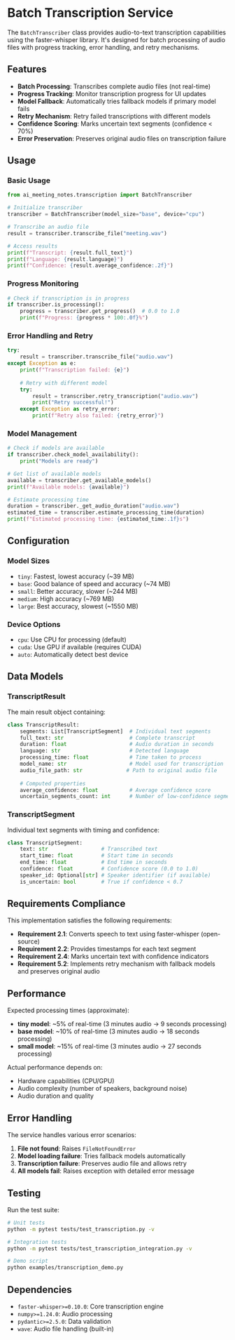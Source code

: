 # Batch Transcription Service

The `BatchTranscriber` class provides audio-to-text transcription capabilities using the faster-whisper library. It's designed for batch processing of audio files with progress tracking, error handling, and retry mechanisms.

## Features

- **Batch Processing**: Transcribes complete audio files (not real-time)
- **Progress Tracking**: Monitor transcription progress for UI updates
- **Model Fallback**: Automatically tries fallback models if primary model fails
- **Retry Mechanism**: Retry failed transcriptions with different models
- **Confidence Scoring**: Marks uncertain text segments (confidence < 70%)
- **Error Preservation**: Preserves original audio files on transcription failure

## Usage

### Basic Usage

```python
from ai_meeting_notes.transcription import BatchTranscriber

# Initialize transcriber
transcriber = BatchTranscriber(model_size="base", device="cpu")

# Transcribe an audio file
result = transcriber.transcribe_file("meeting.wav")

# Access results
print(f"Transcript: {result.full_text}")
print(f"Language: {result.language}")
print(f"Confidence: {result.average_confidence:.2f}")
```

### Progress Monitoring

```python
# Check if transcription is in progress
if transcriber.is_processing():
    progress = transcriber.get_progress()  # 0.0 to 1.0
    print(f"Progress: {progress * 100:.0f}%")
```

### Error Handling and Retry

```python
try:
    result = transcriber.transcribe_file("audio.wav")
except Exception as e:
    print(f"Transcription failed: {e}")
    
    # Retry with different model
    try:
        result = transcriber.retry_transcription("audio.wav")
        print("Retry successful!")
    except Exception as retry_error:
        print(f"Retry also failed: {retry_error}")
```

### Model Management

```python
# Check if models are available
if transcriber.check_model_availability():
    print("Models are ready")

# Get list of available models
available = transcriber.get_available_models()
print(f"Available models: {available}")

# Estimate processing time
duration = transcriber._get_audio_duration("audio.wav")
estimated_time = transcriber.estimate_processing_time(duration)
print(f"Estimated processing time: {estimated_time:.1f}s")
```

## Configuration

### Model Sizes

- `tiny`: Fastest, lowest accuracy (~39 MB)
- `base`: Good balance of speed and accuracy (~74 MB)  
- `small`: Better accuracy, slower (~244 MB)
- `medium`: High accuracy (~769 MB)
- `large`: Best accuracy, slowest (~1550 MB)

### Device Options

- `cpu`: Use CPU for processing (default)
- `cuda`: Use GPU if available (requires CUDA)
- `auto`: Automatically detect best device

## Data Models

### TranscriptResult

The main result object containing:

```python
class TranscriptResult:
    segments: List[TranscriptSegment]  # Individual text segments
    full_text: str                     # Complete transcript
    duration: float                    # Audio duration in seconds
    language: str                      # Detected language
    processing_time: float             # Time taken to process
    model_name: str                    # Model used for transcription
    audio_file_path: str              # Path to original audio file
    
    # Computed properties
    average_confidence: float          # Average confidence score
    uncertain_segments_count: int      # Number of low-confidence segments
```

### TranscriptSegment

Individual text segments with timing and confidence:

```python
class TranscriptSegment:
    text: str                 # Transcribed text
    start_time: float         # Start time in seconds
    end_time: float           # End time in seconds
    confidence: float         # Confidence score (0.0 to 1.0)
    speaker_id: Optional[str] # Speaker identifier (if available)
    is_uncertain: bool        # True if confidence < 0.7
```

## Requirements Compliance

This implementation satisfies the following requirements:

- **Requirement 2.1**: Converts speech to text using faster-whisper (open-source)
- **Requirement 2.2**: Provides timestamps for each text segment
- **Requirement 2.4**: Marks uncertain text with confidence indicators
- **Requirement 5.2**: Implements retry mechanism with fallback models and preserves original audio

## Performance

Expected processing times (approximate):

- **tiny model**: ~5% of real-time (3 minutes audio → 9 seconds processing)
- **base model**: ~10% of real-time (3 minutes audio → 18 seconds processing)
- **small model**: ~15% of real-time (3 minutes audio → 27 seconds processing)

Actual performance depends on:
- Hardware capabilities (CPU/GPU)
- Audio complexity (number of speakers, background noise)
- Audio duration and quality

## Error Handling

The service handles various error scenarios:

1. **File not found**: Raises `FileNotFoundError`
2. **Model loading failure**: Tries fallback models automatically
3. **Transcription failure**: Preserves audio file and allows retry
4. **All models fail**: Raises exception with detailed error message

## Testing

Run the test suite:

```bash
# Unit tests
python -m pytest tests/test_transcription.py -v

# Integration tests
python -m pytest tests/test_transcription_integration.py -v

# Demo script
python examples/transcription_demo.py
```

## Dependencies

- `faster-whisper>=0.10.0`: Core transcription engine
- `numpy>=1.24.0`: Audio processing
- `pydantic>=2.5.0`: Data validation
- `wave`: Audio file handling (built-in)